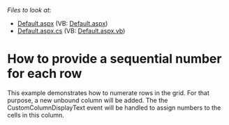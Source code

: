 <!-- default file list -->
*Files to look at*:

* [Default.aspx](./CS/Default.aspx) (VB: [Default.aspx](./VB/Default.aspx))
* [Default.aspx.cs](./CS/Default.aspx.cs) (VB: [Default.aspx.vb](./VB/Default.aspx.vb))
<!-- default file list end -->
# How to provide a sequential number for each row


<p>This example demonstrates how to numerate rows in the grid. For that purpose, a new unbound column will be added. The the CustomColumnDisplayText event will be handled to assign numbers to the cells in this column.</p>

<br/>


